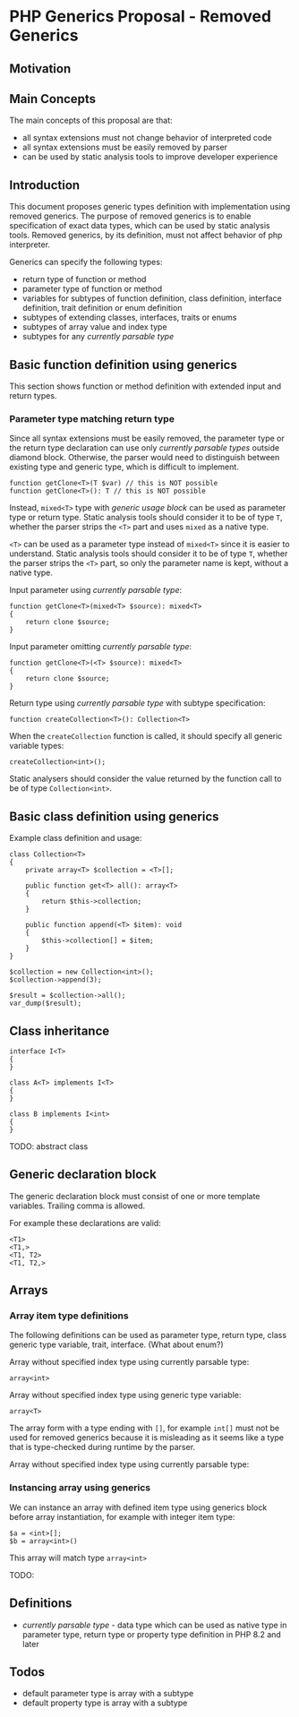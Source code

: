 # PHP Generics Proposal - Removed Generics

## Motivation

## Main Concepts

The main concepts of this proposal are that:

- all syntax extensions must not change behavior of interpreted code
- all syntax extensions must be easily removed by parser
- can be used by static analysis tools to improve developer experience

## Introduction

This document proposes generic types definition with implementation using removed generics. The purpose of removed generics is to enable specification of exact data types, which can be used by static analysis tools. Removed generics, by its definition, must not affect behavior of php interpreter.

Generics can specify the following types:

- return type of function or method
- parameter type of function or method
- variables for subtypes of function definition, class definition, interface definition, trait definition or enum definition
- subtypes of extending classes, interfaces, traits or enums
- subtypes of array value and index type
- subtypes for any _currently parsable type_

## Basic function definition using generics

This section shows function or method definition with extended input and return types.

### Parameter type matching return type

Since all syntax extensions must be easily removed, the parameter type or the return type declaration can use only _currently parsable types_ outside diamond block. Otherwise, the parser would need to distinguish between existing type and generic type, which is difficult to implement.

```
function getClone<T>(T $var) // this is NOT possible
function getClone<T>(): T // this is NOT possible
```

Instead, `mixed<T>` type with _generic usage block_ can be used as parameter type or return type. Static analysis tools should consider it to be of type `T`, whether the parser strips the `<T>` part and uses `mixed` as a native type.

`<T>` can be used as a parameter type instead of `mixed<T>` since it is easier to understand. Static analysis tools should consider it to be of type `T`, whether the parser strips the `<T>` part, so only the parameter name is kept, without a native type.

Input parameter using _currently parsable type_:

```
function getClone<T>(mixed<T> $source): mixed<T>
{
    return clone $source;
}
```

Input parameter omitting _currently parsable type_:

```
function getClone<T>(<T> $source): mixed<T>
{
    return clone $source;
}
```

Return type using _currently parsable type_ with subtype specification:

```
function createCollection<T>(): Collection<T>
```

When the `createCollection` function is called, it should specify all generic variable types:

```
createCollection<int>();
```

Static analysers should consider the value returned by the function call to be of type `Collection<int>`. 

## Basic class definition using generics

Example class definition and usage:

```
class Collection<T>
{
    private array<T> $collection = <T>[];
    
    public function get<T> all(): array<T>
    {
        return $this->collection;
    }
    
    public function append(<T> $item): void
    {
        $this->collection[] = $item;
    }
}

$collection = new Collection<int>();
$collection->append(3);

$result = $collection->all();
var_dump($result);
```

## Class inheritance

```
interface I<T>
{
}

class A<T> implements I<T>
{
}

class B implements I<int>
{
}
```

TODO: abstract class

## Generic declaration block

The generic declaration block must consist of one or more template variables. Trailing comma is allowed.

For example these declarations are valid:

```
<T1>
<T1,>
<T1, T2>
<T1, T2,>
```

## Arrays

### Array item type definitions

The following definitions can be used as parameter type, return type, class generic type variable, trait, interface. (What about enum?)

Array without specified index type using currently parsable type:

```
array<int>
```

Array without specified index type using generic type variable:

```
array<T>
```

The array form with a type ending with `[]`, for example `int[]` must not be used for removed generics because it is misleading as it seems like a type that is type-checked during runtime by the parser.

Array without specified index type using currently parsable type:

### Instancing array using generics

We can instance an array with defined item type using generics block before array instantiation, for example with integer item type:

```
$a = <int>[];
$b = array<int>()
```

This array will match type `array<int>`

TODO: 

## Definitions

- _currently parsable type_ - data type which can be used as native type in parameter type, return type or property type definition in PHP 8.2 and later

## Todos

- default parameter type is array with a subtype
- default property type is array with a subtype
